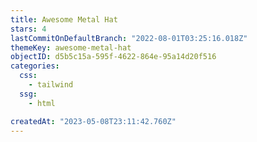 ```yaml
---
title: Awesome Metal Hat
stars: 4
lastCommitOnDefaultBranch: "2022-08-01T03:25:16.018Z"
themeKey: awesome-metal-hat
objectID: d5b5c15a-595f-4622-864e-95a14d20f516
categories:
  css:
    - tailwind
  ssg:
    - html

createdAt: "2023-05-08T23:11:42.760Z"
---
```

